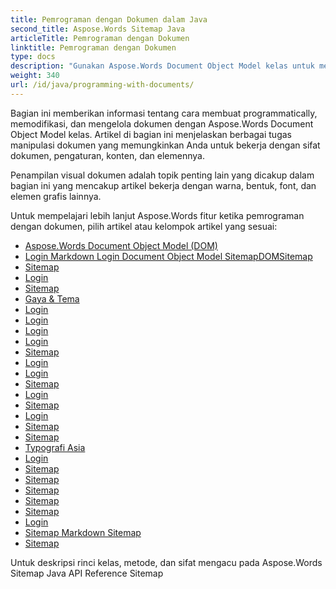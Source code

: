 ```yaml
---
title: Pemrograman dengan Dokumen dalam Java
second_title: Aspose.Words Sitemap Java
articleTitle: Pemrograman dengan Dokumen
linktitle: Pemrograman dengan Dokumen
type: docs
description: "Gunakan Aspose.Words Document Object Model kelas untuk membuat programmatically, memodifikasi, dan mengelola dokumen dengan JavaSitemap Bekerja dengan sifat dokumen, pengaturan, dan konten, serta dengan tampilan dokumen melalui manajemen warna, bentuk, font dan grafik lainnya."
weight: 340
url: /id/java/programming-with-documents/
---
```


Bagian ini memberikan informasi tentang cara membuat programmatically, memodifikasi, dan mengelola dokumen dengan Aspose.Words Document Object Model kelas. Artikel di bagian ini menjelaskan berbagai tugas manipulasi dokumen yang memungkinkan Anda untuk bekerja dengan sifat dokumen, pengaturan, konten, dan elemennya.

Penampilan visual dokumen adalah topik penting lain yang dicakup dalam bagian ini yang mencakup artikel bekerja dengan warna, bentuk, font, dan elemen grafis lainnya.

Untuk mempelajari lebih lanjut Aspose.Words fitur ketika pemrograman dengan dokumen, pilih artikel atau kelompok artikel yang sesuai:

- [Aspose.Words Document Object Model (DOM)](/words/id/java/aspose-words-document-object-model/)
- [Login Markdown Login Document Object Model SitemapDOMSitemap](/words/id/java/translate-markdown-to-document-object-model/)
- [Sitemap](/words/id/java/document-builder-overview/)
- [Login](/words/id/java/working-with-document/)
- [Sitemap](/words/id/java/protect-or-encrypt-a-document/)
- [Gaya & Tema](/words/java/working-with-styles/)
- [Login](/words/id/java/working-with-sections/)
- [Login](/words/id/java/working-with-ranges/)
- [Login](/words/id/java/working-with-headers-and-footers/)
- [Login](/words/id/java/working-with-footnote-and-endnote/)
- [Sitemap](/words/id/java/working-with-table-of-contents/)
- [Login](/words/id/java/working-with-bookmarks/)
- [Login](/words/id/java/working-with-tables/)
- [Sitemap](/words/id/java/working-with-lists/)
- [Login](/words/id/java/working-with-paragraphs/)
- [Sitemap](/words/id/java/working-with-hyphenation/)
- [Login](/words/id/java/working-with-fonts/)
- [Sitemap](/words/id/java/working-with-linked-textboxes/)
- [Sitemap](/words/id/java/working-with-comments/)
- [Typografi Asia](/words/id/java/working-with-asian-typography/)
- [Login](/words/java/working-with-graphic-elements/)
- [Sitemap](/words/id/java/working-with-ole-objects/)
- [Sitemap](/words/id/java/working-with-fields/)
- [Sitemap](/words/id/java/working-with-form-fields/)
- [Sitemap](/words/java/contents-management/)
- [Sitemap](/words/id/java/working-with-control-characters/)
- [Login](/words/id/java/working-with-vba-macros/)
- [Sitemap Markdown Sitemap](/words/id/java/working-with-markdown-features/)
- [Sitemap](/words/id/java/working-with-text-document/)

Untuk deskripsi rinci kelas, metode, dan sifat mengacu pada Aspose.Words Sitemap Java API Reference Sitemap